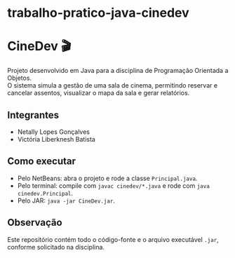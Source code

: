 # trabalho-pratico-java-cinedev
# CineDev 🎬

Projeto desenvolvido em Java para a disciplina de Programação Orientada a Objetos.  
O sistema simula a gestão de uma sala de cinema, permitindo reservar e cancelar assentos, visualizar o mapa da sala e gerar relatórios.

## Integrantes
- Netally Lopes Gonçalves  
- Victória Liberknesh Batista  

## Como executar
- Pelo NetBeans: abra o projeto e rode a classe `Principal.java`.  
- Pelo terminal: compile com `javac cinedev/*.java` e rode com `java cinedev.Principal`.  
- Pelo JAR: `java -jar CineDev.jar`.  

## Observação
Este repositório contém todo o código-fonte e o arquivo executável `.jar`, conforme solicitado na disciplina.
